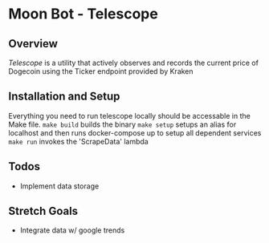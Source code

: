 # Moon Bot - Telescope
## Overview
_Telescope_ is a utility that actively observes and records the current price of Dogecoin using the Ticker endpoint provided by Kraken
## Installation and Setup
Everything you need to run telescope locally should be accessable in the Make file. 
`make build` builds the binary
`make setup` setups an alias for localhost and then runs docker-compose up to setup all dependent services
`make run` invokes the 'ScrapeData' lambda 
## Todos
- Implement data storage
## Stretch Goals
- Integrate data w/ google trends 
